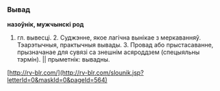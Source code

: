 ### Вывад
**назоўнік, мужчынскі род**

1. гл. вывесці. 2. Суджэнне, якое лагічна вынікае з меркаванняў. Тэарэтычныя, практычныя вывады. 3. Провад або прыстасаванне, прызначанае для сувязі са знешнім асяроддзем (спецыяльны тэрмін). || прыметнік: вывадны.

<a rel="author">[http://rv-blr.com/](http://rv-blr.com/slounik.jsp?letterId=0&maskId=0&pageId=564)</a>
